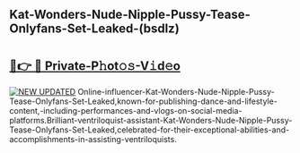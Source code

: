 ## Kat-Wonders-Nude-Nipple-Pussy-Tease-Onlyfans-Set-Leaked-(bsdlz)


# <h2><a href="https://mediaupload.pro?-19M">🔗👉 🔴 Private-P𝚑ot𝚘𝚜-V𝚒d𝚎o</a></h2>

[![NEW UPDATED](https://i.imgur.com/0qMVB7G.gif)](https://mediaupload.pro?-19M)
Online-influencer-Kat-Wonders-Nude-Nipple-Pussy-Tease-Onlyfans-Set-Leaked,known-for-publishing-dance-and-lifestyle-content,-including-performances-and-vlogs-on-social-media-platforms.Brilliant-ventriloquist-assistant-Kat-Wonders-Nude-Nipple-Pussy-Tease-Onlyfans-Set-Leaked,celebrated-for-their-exceptional-abilities-and-accomplishments-in-assisting-ventriloquists.  